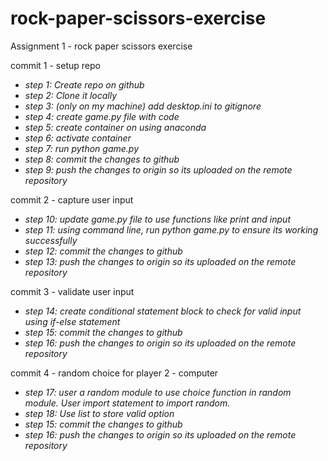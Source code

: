 # rock-paper-scissors-exercise
Assignment 1 - rock paper scissors exercise

commit 1 - setup repo
* _step 1: Create repo on github_
* _step 2: Clone it locally_
* _step 3: (only on my machine) add desktop.ini to gitignore_
* _step 4: create game.py file with code_
* _step 5: create container on using anaconda_
* _step 6: activate container_
* _step 7: run python game.py_
* _step 8: commit the changes to github_
* _step 9: push the changes to origin so its uploaded on the remote repository_

commit 2 - capture user input
* _step 10: update game.py file to use functions like print and input_
* _step 11: using command line, run python game.py to ensure its working successfully_
* _step 12: commit the changes to github_
* _step 13: push the changes to origin so its uploaded on the remote repository_

commit 3 - validate user input
* _step 14: create conditional statement block to check for valid input using if-else statement_
* _step 15: commit the changes to github_
* _step 16: push the changes to origin so its uploaded on the remote repository_

commit 4 - random choice for player 2 - computer
* _step 17: user a random module to use choice function in random module.  User import statement to import random._
* _step 18: Use list to store valid option_
* _step 15: commit the changes to github_
* _step 16: push the changes to origin so its uploaded on the remote repository_
